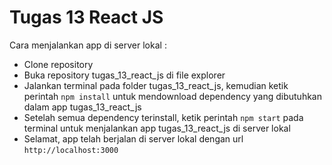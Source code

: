 # Tugas 13 React JS

Cara menjalankan app di server lokal :

- Clone repository
- Buka repository tugas_13_react_js di file explorer
- Jalankan terminal pada folder tugas_13_react_js, kemudian ketik perintah `npm install` untuk mendownload dependency yang dibutuhkan dalam app tugas_13_react_js
- Setelah semua dependency terinstall, ketik perintah `npm start` pada terminal untuk menjalankan app tugas_13_react_js di server lokal
- Selamat, app telah berjalan di server lokal dengan url `http://localhost:3000`
